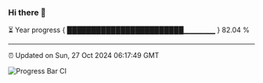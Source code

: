 ### Hi there 👋

⏳ Year progress { ████████████████████████▁▁▁▁▁▁ } 82.04 %

---

⏰ Updated on Sun, 27 Oct 2024 06:17:49 GMT

![Progress Bar CI](https://github.com/liununu/liununu/workflows/Progress%20Bar%20CI/badge.svg)
